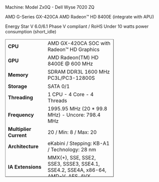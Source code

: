 Machine:
Model Zx0Q - Dell Wyse 7020 ZQ

AMD G-Series GX-420CA
AMD Radeon™ HD 8400E (integrate with APU)

Energy Star V 6.0/6.1 Phase V compliant / RoHS
Under 10 watts power consumption (short_idle) 

<table id="bkmrk-cpu-amd-gx-420ca-soc" style="border-collapse: collapse; width: 69.2103%; height: 444px;" border="1">
<tbody>
<tr style="height: 28px;">
<td style="width: 17.6642%; height: 28px; border-style: hidden;"><strong>CPU</strong></td>
<td style="width: 51.6059%; height: 28px; border-style: hidden;">AMD GX-420CA SOC with Radeon&trade; HD Graphics</td>
</tr>
<tr style="height: 27px;">
<td style="width: 17.6642%; border-style: hidden; height: 27px;"><strong>GPU</strong></td>
<td style="width: 51.6059%; border-style: hidden; height: 27px;">AMD Radeon(TM) HD 8400E @ 600 MHz</td>
</tr>
<tr style="height: 27px;">
<td style="width: 17.6642%; border-style: hidden; height: 27px;"><strong>Memory</strong></td>
<td style="width: 51.6059%; border-style: hidden; height: 27px;">SDRAM DDR3L 1600 MHz PC3L/PC3-12800S</td>
</tr>
<tr style="height: 27px;">
<td style="width: 17.6642%; border-style: hidden; height: 27px;"><strong>Storage</strong></td>
<td style="width: 51.6059%; border-style: hidden; height: 27px;">SATA 0/1&nbsp;</td>
</tr>
<tr style="height: 28px;">
<td style="width: 17.6642%; height: 28px; border-style: hidden;"><strong>Threading</strong></td>
<td style="width: 51.6059%; height: 28px; border-style: hidden;">1 CPU - 4 Core - 4 Threads</td>
</tr>
<tr style="height: 28px;">
<td style="width: 17.6642%; height: 28px; border-style: hidden;"><strong>Frequency</strong></td>
<td style="width: 51.6059%; height: 28px; border-style: hidden;">1995.95 MHz (20 * 99.8 MHz) - Uncore: 798.4 MHz</td>
</tr>
<tr style="height: 27px;">
<td style="width: 17.6642%; border-style: hidden; height: 27px;"><strong>Multiplier Current</strong></td>
<td style="width: 51.6059%; border-style: hidden; height: 27px;">20 / Min: 8 / Max: 20</td>
</tr>
<tr style="height: 28px;">
<td style="width: 17.6642%; height: 28px; border-style: hidden;"><strong>Architecture</strong></td>
<td style="width: 51.6059%; height: 28px; border-style: hidden;">eKabini / Stepping: KB-A1 / Technology: 28 nm</td>
</tr>
<tr style="height: 28px;">
<td style="width: 17.6642%; height: 28px; border-style: hidden;"><strong>IA Extensions</strong></td>
<td style="width: 51.6059%; height: 28px; border-style: hidden;">MMX(+), SSE, SSE2, SSE3, SSSE3, SSE4.1, SSE4.2, SSE4A, x86-64, AMD-V, AES, AVX</td>
</tr>
<tr style="height: 28px;">
<td style="width: 17.6642%; height: 28px; border-style: hidden;"><strong>Caches</strong></td>
<td style="width: 51.6059%; height: 28px; border-style: hidden;">L1D : 32 KB / L2 : 2048 KB</td>
</tr>
<tr style="height: 28px;">
<td style="width: 17.6642%; height: 28px; border-style: hidden;"><strong>Caches Assoc.</strong></td>
<td style="width: 51.6059%; height: 28px; border-style: hidden;">L1D : 8-way / L2 : 16-way</td>
</tr>
<tr style="height: 28px;">
<td style="width: 17.6642%; height: 28px; border-style: hidden;"><strong>TDP / Vcore</strong></td>
<td style="width: 51.6059%; height: 28px; border-style: hidden;">25 Watts / 1.3 Volts</td>
</tr>
<tr>
<td style="width: 17.6642%; border-style: hidden;"><strong>Cooling</strong></td>
<td style="width: 51.6059%; border-style: hidden;">Passive</td>
</tr>
<tr style="height: 28px;">
<td style="width: 17.6642%; height: 28px; border-style: hidden;"><strong>Idle core temperature</strong></td>
<td style="width: 51.6059%; height: 28px; border-style: hidden;">41.0 &deg;C (@ 20.0 &deg;C ambient)</td>
</tr>
<tr>
<td style="width: 17.6642%; border-style: hidden;"><strong>High core temperature</strong></td>
<td style="width: 51.6059%; border-style: hidden;">70.0 &deg;C</td>
</tr>
<tr style="height: 28px;">
<td style="width: 17.6642%; height: 28px; border-style: hidden;"><strong>Maximum core temperature </strong></td>
<td style="width: 51.6059%; height: 28px; border-style: hidden;">90.0 &deg;C</td>
</tr>
<tr style="height: 28px;">
<td style="width: 17.6642%; height: 28px; border-style: hidden;"><strong>Type</strong></td>
<td style="width: 51.6059%; height: 28px; border-style: hidden;">Retail (Stock Frequency : 2000 MHz)</td>
</tr>
<tr style="height: 28px;">
<td style="width: 17.6642%; height: 28px; border-style: hidden;"><strong>Cores Frequencies</strong></td>
<td style="width: 51.6059%; height: 28px; border-style: hidden;">#00: 1995.95 MHz&emsp; #01: 1995.95 MHz&emsp; #02: 1995.95 MHz&emsp; #03: 1995.95 MHz</td>
</tr>
</tbody>
</table>
